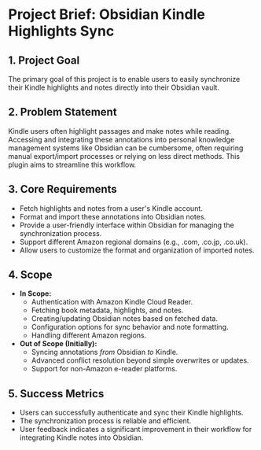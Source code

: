 # Project Brief: Obsidian Kindle Highlights Sync

## 1. Project Goal

The primary goal of this project is to enable users to easily synchronize their Kindle highlights and notes directly into their Obsidian vault.

## 2. Problem Statement

Kindle users often highlight passages and make notes while reading. Accessing and integrating these annotations into personal knowledge management systems like Obsidian can be cumbersome, often requiring manual export/import processes or relying on less direct methods. This plugin aims to streamline this workflow.

## 3. Core Requirements

*   Fetch highlights and notes from a user's Kindle account.
*   Format and import these annotations into Obsidian notes.
*   Provide a user-friendly interface within Obsidian for managing the synchronization process.
*   Support different Amazon regional domains (e.g., .com, .co.jp, .co.uk).
*   Allow users to customize the format and organization of imported notes.

## 4. Scope

*   **In Scope:**
    *   Authentication with Amazon Kindle Cloud Reader.
    *   Fetching book metadata, highlights, and notes.
    *   Creating/updating Obsidian notes based on fetched data.
    *   Configuration options for sync behavior and note formatting.
    *   Handling different Amazon regions.
*   **Out of Scope (Initially):**
    *   Syncing annotations *from* Obsidian *to* Kindle.
    *   Advanced conflict resolution beyond simple overwrites or updates.
    *   Support for non-Amazon e-reader platforms.

## 5. Success Metrics

*   Users can successfully authenticate and sync their Kindle highlights.
*   The synchronization process is reliable and efficient.
*   User feedback indicates a significant improvement in their workflow for integrating Kindle notes into Obsidian.
